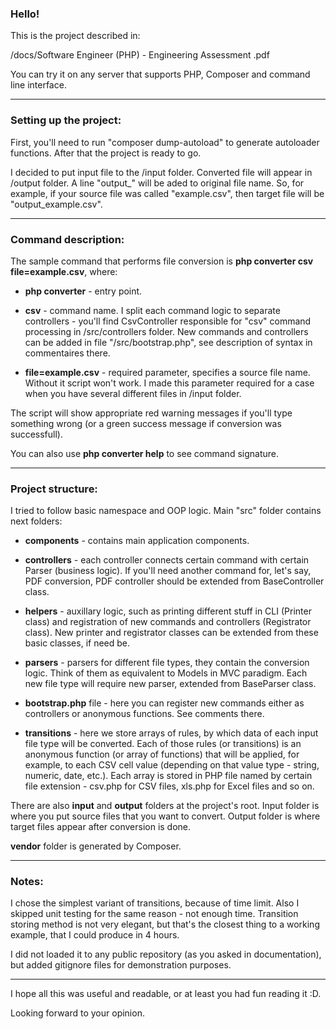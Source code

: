 <h3>Hello!</h3>

This is the project described in:

/docs/Software Engineer (PHP) - Engineering Assessment .pdf

You can try it on any server that supports PHP, Composer and command line interface.

* * *

<h3>Setting up the project:</h3>

First, you'll need to run "composer dump-autoload" to generate autoloader functions. After that the project is ready to go.

I decided to put input file to the /input folder. Converted file will appear in /output folder. 
A line "output_" will be aded to original file name.
So, for example, if your source file was called "example.csv", then target file will be "output_example.csv".

* * *

<h3>Command description:</h3>

The sample command that performs file conversion is <b>php converter csv file=example.csv</b>, where:

- <b>php converter</b> - entry point.

- <b>csv</b> - command name. I split each command logic to separate controllers - you'll find CsvController responsible 
for "csv" command processing in /src/controllers folder. New commands and controllers can be added in file 
"/src/bootstrap.php", see description of syntax in commentaires there.

- <b>file=example.csv</b> - required parameter, specifies a source file name. Without it script won't work. 
I made this parameter required for a case when you have several different files in /input folder.

The script will show appropriate red warning messages if you'll type something wrong 
(or a green success message if conversion was successfull).

You can also use <b>php converter help</b> to see command signature.

* * *

<h3>Project structure:</h3>

I tried to follow basic namespace and OOP logic. Main "src" folder contains next folders:

- <b>components</b> - contains main application components.

- <b>controllers</b> - each controller connects certain command with certain Parser (business logic). If you'll need another command for, let's say, PDF conversion,
PDF controller should be extended from BaseController class.

- <b>helpers</b> - auxillary logic, such as printing different stuff in CLI (Printer class) and registration of new 
commands and controllers (Registrator class). New printer and registrator classes can be extended from these basic classes, if need be.

- <b>parsers</b> - parsers for different file types, they contain the conversion logic. Think of them as equivalent to Models in MVC paradigm. Each new
file type will require new parser, extended from BaseParser class.

- <b>bootstrap.php</b> file - here you can register new commands either as controllers or anonymous functions. See comments there.

- <b>transitions</b> - here we store arrays of rules, by which data of each input file type will be converted.
Each of those rules (or transitions) is an anonymous function (or array of functions) that will be applied, for example,
to each CSV cell value (depending on that value type - string, numeric, date, etc.). Each array is stored in PHP file named by
certain file extension - csv.php for CSV files, xls.php for Excel files and so on.

There are also <b>input</b> and <b>output</b> folders at the project's root. Input folder is where you put source files that you want to convert.
Output folder is where target files appear after conversion is done.

<b>vendor</b> folder is generated by Composer.

* * *

<h3>Notes:</h3>

I chose the simplest variant of transitions, because of time limit. Also I skipped unit testing for the same reason - not enough time.
Transition storing method is not very elegant, but that's the closest thing to a working example, that I could produce in 4 hours.

I did not loaded it to any public repository (as you asked in documentation), but added gitignore files for demonstration purposes. 

* * *

I hope all this was useful and readable, or at least you had fun reading it :D.
 
 Looking forward to your opinion.